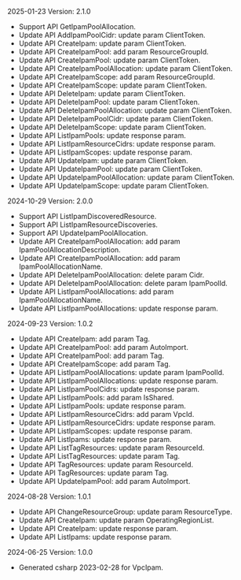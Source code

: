 2025-01-23 Version: 2.1.0
- Support API GetIpamPoolAllocation.
- Update API AddIpamPoolCidr: update param ClientToken.
- Update API CreateIpam: update param ClientToken.
- Update API CreateIpamPool: add param ResourceGroupId.
- Update API CreateIpamPool: update param ClientToken.
- Update API CreateIpamPoolAllocation: update param ClientToken.
- Update API CreateIpamScope: add param ResourceGroupId.
- Update API CreateIpamScope: update param ClientToken.
- Update API DeleteIpam: update param ClientToken.
- Update API DeleteIpamPool: update param ClientToken.
- Update API DeleteIpamPoolAllocation: update param ClientToken.
- Update API DeleteIpamPoolCidr: update param ClientToken.
- Update API DeleteIpamScope: update param ClientToken.
- Update API ListIpamPools: update response param.
- Update API ListIpamResourceCidrs: update response param.
- Update API ListIpamScopes: update response param.
- Update API UpdateIpam: update param ClientToken.
- Update API UpdateIpamPool: update param ClientToken.
- Update API UpdateIpamPoolAllocation: update param ClientToken.
- Update API UpdateIpamScope: update param ClientToken.


2024-10-29 Version: 2.0.0
- Support API ListIpamDiscoveredResource.
- Support API ListIpamResourceDiscoveries.
- Support API UpdateIpamPoolAllocation.
- Update API CreateIpamPoolAllocation: add param IpamPoolAllocationDescription.
- Update API CreateIpamPoolAllocation: add param IpamPoolAllocationName.
- Update API DeleteIpamPoolAllocation: delete param Cidr.
- Update API DeleteIpamPoolAllocation: delete param IpamPoolId.
- Update API ListIpamPoolAllocations: add param IpamPoolAllocationName.
- Update API ListIpamPoolAllocations: update response param.


2024-09-23 Version: 1.0.2
- Update API CreateIpam: add param Tag.
- Update API CreateIpamPool: add param AutoImport.
- Update API CreateIpamPool: add param Tag.
- Update API CreateIpamScope: add param Tag.
- Update API ListIpamPoolAllocations: update param IpamPoolId.
- Update API ListIpamPoolAllocations: update response param.
- Update API ListIpamPoolCidrs: update response param.
- Update API ListIpamPools: add param IsShared.
- Update API ListIpamPools: update response param.
- Update API ListIpamResourceCidrs: add param VpcId.
- Update API ListIpamResourceCidrs: update response param.
- Update API ListIpamScopes: update response param.
- Update API ListIpams: update response param.
- Update API ListTagResources: update param ResourceId.
- Update API ListTagResources: update param Tag.
- Update API TagResources: update param ResourceId.
- Update API TagResources: update param Tag.
- Update API UpdateIpamPool: add param AutoImport.


2024-08-28 Version: 1.0.1
- Update API ChangeResourceGroup: update param ResourceType.
- Update API CreateIpam: update param OperatingRegionList.
- Update API CreateIpam: update response param.
- Update API ListIpams: update response param.


2024-06-25 Version: 1.0.0
- Generated csharp 2023-02-28 for VpcIpam.


